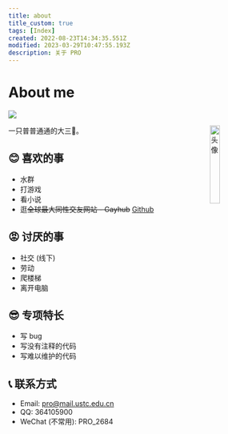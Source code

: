 ```yaml
---
title: about
title_custom: true
tags: [Index]
created: 2022-08-23T14:34:35.551Z
modified: 2023-03-29T10:47:55.193Z
description: 关于 PRO
---
```


# About me

[![](https://img.shields.io/badge/Crazy%20Thur.-V%20me%2050-red?logo=kfc)](http://home.ustc.edu.cn/~pro/images/out/appreciate_wechat.jpg)

一只普普通通的大三🐶。
<img align="right" src="http://q2.qlogo.cn/headimg_dl?dst_uin=364105900&spec=100" alt="头像" style="width: 20%;">

## 😊 喜欢的事
* 水群
* 打游戏
* 看小说
* 逛~~全球最大同性交友网站 - Gayhub~~ [Github](https://github.com/)

## 😡 讨厌的事
* 社交 (线下)
* 劳动
* 爬楼梯
* 离开电脑

## 😎 专项特长
* 写 bug
* 写没有注释的代码
* 写难以维护的代码

## 📞 联系方式
* Email: [pro@mail.ustc.edu.cn](mailto:pro@mail.ustc.edu.cn)
* QQ: 364105900
* WeChat (不常用): PRO_2684

